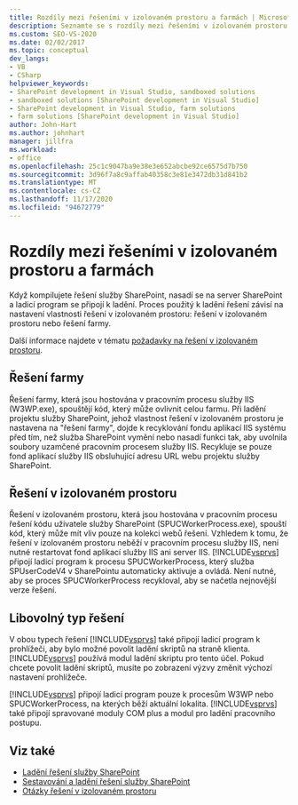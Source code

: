```yaml
---
title: Rozdíly mezi řešeními v izolovaném prostoru a farmách | Microsoft Docs
description: Seznamte se s rozdíly mezi řešeními v izolovaném prostoru a farmách. Zjistěte, jak Visual Studio přistupuje k ladění pomocí libovolného typu řešení.
ms.custom: SEO-VS-2020
ms.date: 02/02/2017
ms.topic: conceptual
dev_langs:
- VB
- CSharp
helpviewer_keywords:
- SharePoint development in Visual Studio, sandboxed solutions
- sandboxed solutions [SharePoint development in Visual Studio]
- SharePoint development in Visual Studio, farm solutions
- farm solutions [SharePoint development in Visual Studio]
author: John-Hart
ms.author: johnhart
manager: jillfra
ms.workload:
- office
ms.openlocfilehash: 25c1c9047ba9e38e3e652abcbe92ce6575d7b750
ms.sourcegitcommit: 3d96f7a8c9affab40358c3e81e3472db31d841b2
ms.translationtype: MT
ms.contentlocale: cs-CZ
ms.lasthandoff: 11/17/2020
ms.locfileid: "94672779"
---
```

# <a name="differences-between-sandboxed-and-farm-solutions"></a>Rozdíly mezi řešeními v izolovaném prostoru a farmách
  Když kompilujete řešení služby SharePoint, nasadí se na server SharePoint a ladicí program se připojí k ladění. Proces použitý k ladění řešení závisí na nastavení vlastnosti řešení v izolovaném prostoru: řešení v izolovaném prostoru nebo řešení farmy.

 Další informace najdete v tématu [požadavky na řešení v izolovaném prostoru](../sharepoint/sandboxed-solution-considerations.md).

## <a name="farm-solutions"></a>Řešení farmy
 Řešení farmy, která jsou hostována v pracovním procesu služby IIS (W3WP.exe), spouštějí kód, který může ovlivnit celou farmu. Při ladění projektu služby SharePoint, jehož vlastnost řešení v izolovaném prostoru je nastavena na "řešení farmy", dojde k recyklování fondu aplikací IIS systému před tím, než služba SharePoint vymění nebo nasadí funkci tak, aby uvolnila soubory uzamčené pracovním procesem služby IIS. Recykluje se pouze fond aplikací služby IIS obsluhující adresu URL webu projektu služby SharePoint.

## <a name="sandboxed-solutions"></a>Řešení v izolovaném prostoru
 Řešení v izolovaném prostoru, která jsou hostována v pracovním procesu řešení kódu uživatele služby SharePoint (SPUCWorkerProcess.exe), spouští kód, který může mít vliv pouze na kolekci webů řešení. Vzhledem k tomu, že řešení v izolovaném prostoru neběží v pracovním procesu služby IIS, není nutné restartovat fond aplikací služby IIS ani server IIS. [!INCLUDE[vsprvs](../sharepoint/includes/vsprvs-md.md)] připojí ladicí program k procesu SPUCWorkerProcess, který služba SPUserCodeV4 v SharePointu automaticky aktivuje a ovládá. Není nutné, aby se proces SPUCWorkerProcess recykloval, aby se načetla nejnovější verze řešení.

## <a name="either-type-of-solution"></a>Libovolný typ řešení
 V obou typech řešení [!INCLUDE[vsprvs](../sharepoint/includes/vsprvs-md.md)] také připojí ladicí program k prohlížeči, aby bylo možné povolit ladění skriptů na straně klienta. [!INCLUDE[vsprvs](../sharepoint/includes/vsprvs-md.md)] používá modul ladění skriptu pro tento účel. Pokud chcete povolit ladění skriptů, musíte po zobrazení výzvy změnit výchozí nastavení prohlížeče.

 [!INCLUDE[vsprvs](../sharepoint/includes/vsprvs-md.md)] připojí ladicí program pouze k procesům W3WP nebo SPUCWorkerProcess, na kterých běží aktuální lokalita. [!INCLUDE[vsprvs](../sharepoint/includes/vsprvs-md.md)] také připojí spravované moduly COM plus a modul pro ladění pracovního postupu.

## <a name="see-also"></a>Viz také
- [Ladění řešení služby SharePoint](../sharepoint/debugging-sharepoint-solutions.md)
- [Sestavování a ladění řešení služby SharePoint](../sharepoint/building-and-debugging-sharepoint-solutions.md)
- [Otázky řešení v izolovaném prostoru](../sharepoint/sandboxed-solution-considerations.md)
